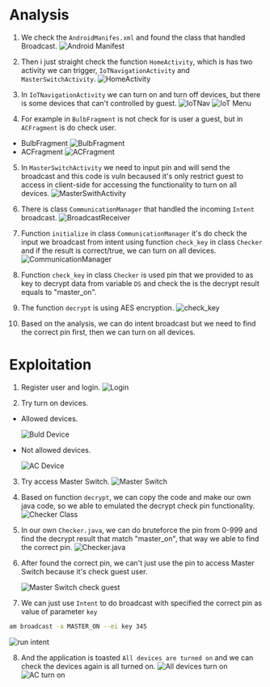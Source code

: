 # Analysis
1. We check the `AndroidManifes.xml` and found the class that handled Broadcast.
![Android Manifest](images/androidmanifest.png)

2. Then i just straight check the function `HomeActivity`, which is has two activity we can trigger, `IoTNavigationActivity` and `MasterSwitchActivity`.
![HomeActivity](images/HomeActivity.png)

3. In `IoTNavigationActivity` we can turn on and turn off devices, but there is some devices that can't controlled by guest.
![IoTNav](images/IoTNav.png)
![IoT Menu](images/IoTNavMenu.png)

4. For example in `BulbFragment` is not check for is user a guest, but in `ACFragment` is do check user.
- BulbFragment
![BulbFragment](images/Bulbs%20user%20check.png)
- ACFragment
![ACFragment](images/AC%20user%20check.png)

5. In `MasterSwitchActivity` we need to input pin and will send the broadcast and this code is vuln becaused it's only restrict guest to access in client-side for accessing the functionality to turn on all devices.
![MasterSwithActivity](images/MasterSwitchAct%20user%20check.png)

6. There is class `CommunicationManager` that handled the incoming `Intent` broadcast.
![BroadcastReceiver](images/CommunicationManager%20BroadcastReceiver.png)

7. Function `initialize` in class `CommunicationManager` it's do check the input we broadcast from intent using function `check_key` in class `Checker` and if the result is correct/true, we can turn on all devices.
![CommunicationManager](images/check%20pin%20and%20turnon%20all%20devices.png)


8. Function `check_key` in class `Checker` is used pin that we provided to as key to decrypt data from variable `DS` and check the is the decrypt result equals to "master_on".

9. The function `decrypt` is using AES encryption.
![check_key](images/checker%20class.png)

10. Based on the analysis, we can do intent broadcast but we need to find the correct pin first, then we can turn on all devices.

# Exploitation
1. Register user and login.
![Login](images/login%20guest.png)

2. Try turn on devices.
- Allowed devices.

   ![Buld Device](images/BulbDevice.png)

- Not allowed devices.

   ![AC Device](images/ACDevice.png)

3. Try access Master Switch.
![Master Switch](images/Access%20Master%20Switch.png)

4. Based on function `decrypt`, we can copy the code and make our own java code, so we able to emulated the decrypt check pin functionality.
![Checker Class](images/Checker%20class.png)

5. In our own `Checker.java`, we can do bruteforce the pin from 0-999 and find the decrypt result that match "master_on", that way we able to find the correct pin.
![Checker.java](images/bruteforce%20code%20and%20ourput.png)

6. After found the correct pin, we can't just use the pin to access Master Switch because it's check guest user.

   ![Master Switch check guest](images/master%20switch%20check%20guest.png)

7. We can just use `Intent` to do broadcast with specified the correct pin as value of parameter `key`
```sh
am broadcast -a MASTER_ON --ei key 345
```
![run intent](images/intent%20command.png)

8. And the application is toasted `All devices are turned on` and we can check the devices again is all turned on.
![All devices turn on](images/app%20all%20devices%20on.png)
![AC turn on](images/AC%20turn%20on.png)
